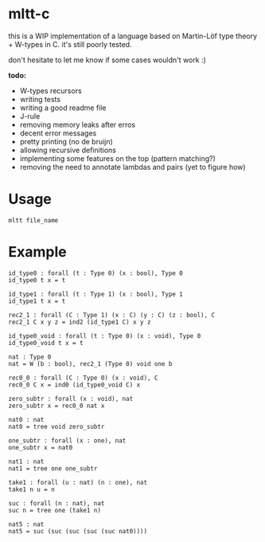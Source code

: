 # mltt-c 
this is a WIP implementation of a language based on Martin-Löf type theory + W-types in C. it's still poorly tested.

don't hesitate to let me know if some cases wouldn't work :)

**todo:**
- W-types recursors
- writing tests
- writing a good readme file
- J-rule
- removing memory leaks after erros
- decent error messages
- pretty printing (no de bruijn)
- allowing recursive definitions
- implementing some features on the top (pattern matching?)
- removing the need to annotate lambdas and pairs (yet to figure how)

# Usage
```
mltt file_name
```

# Example

```
id_type0 : forall (t : Type 0) (x : bool), Type 0
id_type0 t x = t

id_type1 : forall (t : Type 1) (x : bool), Type 1
id_type1 t x = t

rec2_1 : forall (C : Type 1) (x : C) (y : C) (z : bool), C
rec2_1 C x y z = ind2 (id_type1 C) x y z

id_type0_void : forall (t : Type 0) (x : void), Type 0
id_type0_void t x = t

nat : Type 0
nat = W (b : bool), rec2_1 (Type 0) void one b

rec0_0 : forall (C : Type 0) (x : void), C
rec0_0 C x = ind0 (id_type0_void C) x

zero_subtr : forall (x : void), nat
zero_subtr x = rec0_0 nat x 

nat0 : nat
nat0 = tree void zero_subtr

one_subtr : forall (x : one), nat
one_subtr x = nat0

nat1 : nat
nat1 = tree one one_subtr

take1 : forall (u : nat) (n : one), nat
take1 n u = n

suc : forall (n : nat), nat
suc n = tree one (take1 n)

nat5 : nat
nat5 = suc (suc (suc (suc (suc nat0))))
```

